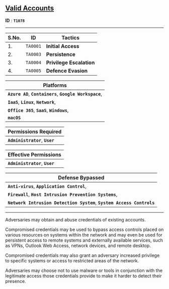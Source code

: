 ## <ins>Valid Accounts</ins>  

**ID** : **`T1078`**

---

| S.No. | ID | Tactics |
| --- | --- | --- |
| 1. | `TA0001` | **Initial Access** |
| 2. | `TA0003` | **Persistence** |
| 3. | `TA0004` | **Privilege Escalation** |
| 4. | `TA0005` | **Defence Evasion** |


| Platforms |
| --- |
| **`Azure AD`**, **`Containers`**, **`Google Workspace`**, |
| **`IaaS`**, **`Linux`**, **`Network`**, |
| **`Office 365`**, **`SaaS`**, **`Windows`**, |
| **`macOS`** |


| Permissions Required |
| --- |
| **`Administrator`**, **`User `** |

| Effective Permissions | 
| --- |
| **`Administrator`**, **`User `** |

| Defense Bypassed |
| --- |
| **`Anti-virus`**, **`Application Control`**, |
| **`Firewall`**, **`Host Intrusion Prevention Systems`**, |
| **`Network Intrusion Detection System`**, **`System Access Controls`** | 

---

Adversaries may obtain and abuse credentials of existing accounts.

Compromised credentials may be used to bypass access controls placed on various resources on systems within the network and may even be used for persistent access to remote systems and externally available services, such as VPNs, Outlook Web Access, network devices, and remote desktop.

Compromised credentials may also grant an adversary increased privilege to specific systems or access to restricted areas of the network.

Adversaries may choose not to use malware or tools in conjunction with the legitimate access those credentials provide to make it harder to detect their presence. 